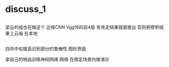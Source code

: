 # discuss_1
##
梁云的组也在做这个
边缘CNN
Vgg16的前4层
有肯定结果就直接出
否则把卷积结果上云端
在本地
##
四月中旬提高识别部分的鲁棒性
图形界面

拿自己的物品训练神经网络
网络
在限定场景内做演示
